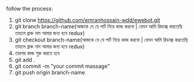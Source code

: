 follow the process:
1. git clone https://github.com/emranhossain-wdd/ewebot.git
2. git branch branch-name(আজকে যে যে পার্ট নিয়ে কাজ করবো | যেমন আমি রিডাক্স করতেছি তাহলে ব্রাঞ্চ নাম আমার জন্য হবে redux)
3. git checkout branch-name(আজকে যে যে পার্ট নিয়ে কাজ করবো | যেমন আমি রিডাক্স করতেছি তাহলে ব্রাঞ্চ নাম আমার জন্য হবে redux)
4. তারপর কাজ শুরু করতে হবে
5. git add .
6. git commit -m "your commit massage"
7. git push origin branch-name